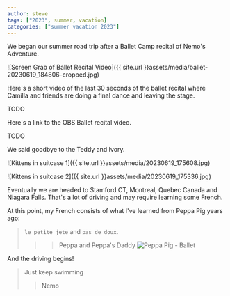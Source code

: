 ```yaml
---
author: steve
tags: ["2023", summer, vacation]
categories: ["summer vacation 2023"]
---
```

We began our summer road trip after a Ballet Camp recital of Nemo's Adventure.  

![Screen Grab of Ballet Recital Video]({{ site.url }}assets/media/ballet-20230619_184806-cropped.jpg)

Here's a short video of the last 30 seconds of the ballet recital where Camilla and friends are doing a final dance and leaving the stage.

TODO

Here's a link to the OBS Ballet recital video.

TODO

We said goodbye to the Teddy and Ivory.  

![Kittens in suitcase 1]({{ site.url }}assets/media/20230619_175608.jpg)

![Kittens in suitcase 2]({{ site.url }}assets/media/20230619_175336.jpg)




Eventually we are headed to Stamford CT, Montreal, Quebec Canada and Niagara Falls.  That's a lot of driving and may require learning some French.  

At this point, my French consists of what I've learned from Peppa Pig years ago:
> `le petite jete` and `pas de doux`.
> >> Peppa and Peppa's Daddy
![Peppa Pig - Ballet](https://www.youtube.com/watch?time_continue=4&v=Zlp3Aif6jJA&embeds_referring_euri=https%3A%2F%2Fwww.bing.com%2F&embeds_referring_origin=https%3A%2F%2Fwww.bing.com&source_ve_path=Mjg2NjY&feature=emb_logo)

And the driving begins!

> Just keep swimming
>> Nemo
